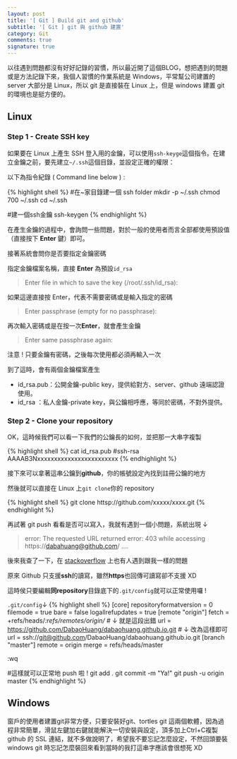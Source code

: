 ```yaml
---
layout: post
title: '[ Git ] Build git and github'
subtitle: '[ Git ] git 與 github 建置'
category: Git
comments: true
signature: true
---
```


<div class="message">
    以往遇到問題都沒有好好記錄的習慣，所以最近開了這個BLOG，想把遇到的問題或是方法記錄下來，我個人習慣的作業系統是 Windows，平常幫公司建置的 server 大部分是 Linux，所以 git 是直接裝在 Linux 上，但是 windows 建置 git 的環境也是挺方便的。
</div>

## Linux

### Step 1 - Create SSH key

如果要在 Linux 上產生 SSH 登入用的金鑰，可以使用`ssh-keyge`這個指令。在建立金鑰之前，要先建立`~/.ssh`這個目錄，並設定正確的權限：

以下為指令紀錄 ( Command line below ) :

{% highlight shell %}
#在~家目錄建一個 ssh folder
mkdir -p ~/.ssh
chmod 700 ~/.ssh
cd ~/.ssh

#建一個ssh金鑰
ssh-keygen
{% endhighlight %}

在產生金鑰的過程中，會詢問一些問題，對於一般的使用者而言全部都使用預設值（直接按下 **Enter** 鍵）即可。

接著系統會問你是否要指定金鑰密碼

指定金鑰檔案名稱，直接 **Enter** 為預設`id_rsa`
 > Enter file in which to save the key (/root/.ssh/id_rsa): 

如果這邊直接按 Enter，代表不需要密碼或是輸入指定的密碼
 > Enter passphrase (empty for no passphrase):

再次輸入密碼或是在按一次**Enter**，就會產生金鑰
 > Enter same passphrase again:

<div class="message">
    注意 ! 只要金鑰有密碼，之後每次使用都必須再輸入一次
</div>

到了這時，會有兩個金鑰檔案產生

 * id_rsa.pub：公開金鑰-public key，提供給對方、server、github 遠端認證使用。
 * id_rsa    ：私人金鑰-private key，與公鑰相呼應，等同於密碼，不對外提供。

### Step 2 - Clone your repository

 OK，這時候我們可以看一下我們的公鑰長的如何，並把那一大串字複製

{% highlight shell %}
cat id_rsa.pub
#ssh-rsa AAAAB3Nxxxxxxxxxxxxxxxxxxxxxxxx
{% endhighlight %}

接下來可以拿著這串公鑰到**github**，你的帳號設定內找到註冊公鑰的地方

然後就可以直接在 Linux 上`git clone`你的 repository

{% highlight shell %}
git clone httsp://github.com/xxxxx/xxxx.git
{% endhighlight %}

再試著 git push 看看是否可以寫入，我就有遇到一個小問題，系統出現 ↓
 > error: The requested URL returned error: 403 while accessing https://dabahuang@github.com/ ....

後來我查了一下，在 [stackoverflow](https://stackoverflow.com/questions/7438313/pushing-to-git-returning-error-code-403-fatal-http-request-failed) 上也有人遇到跟我一樣的問題

原來 Github 只支援**ssh**的讀寫，雖然**https**也回傳可讀寫卻不支援 XD

這時侯只要編輯**同repository**目錄底下的`.git/config`就可以正常使用囉 !

`.git/config`↓
{% highlight shell %}
[core]
        repositoryformatversion = 0
        filemode = true
        bare = false
        logallrefupdates = true
[remote "origin"]
        fetch = +refs/heads/*:refs/remotes/origin/*
        # ↓ 就是這段出錯
        url = https://github.com/DabaoHuang/dabaohuang.github.io.git
        # ↓ 改為這樣即可
        url = ssh://git@github.com/DabaoHuang/dabaohuang.github.io.git
[branch "master"]
        remote = origin
        merge = refs/heads/master

:wq

#這樣就可以正常地 push 啦 !
git add .
git commit -m "Ya!"
git push -u origin master
{% endhighlight %}

## Windows

<div class="message">
窗戶的使用者建置git非常方便，只要安裝好git、tortles git 這兩個軟體，因為過程非常簡單，滑鼠左鍵加右鍵就能解決一切安裝與設定，頂多加上Ctrl+C複製 github 的 SSL 連結，就不多做說明了，希望我不要忘記怎麼設定，不然回頭要裝 windows git 時忘記怎麼裝回來看到當時的我打這串字應該會很想死 XD
</div>

